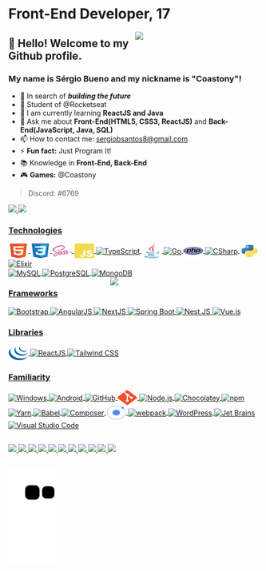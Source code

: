 # Front-End Developer, 17

<img align="right" width="250" src="https://user-images.githubusercontent.com/84647000/179434752-3244de03-8fa7-41e3-ad86-11ef7c4cf2f5.png"/>

## 👋 Hello! Welcome to my Github profile.
### My name is Sérgio Bueno and my nickname is "Coastony"!

- 🔭 In search of ***building the future***
- 💜 Student of @Rocketseat
- 🌱 I am currently learning **ReactJS and Java**
- 💬 Ask me about **Front-End(HTML5, CSS3, ReactJS)** and **Back-End(JavaScript, Java, SQL)**
- 📫 How to contact me: sergiobsantos8@gmail.com 
- ⚡ **Fun fact:** Just Program It!
- 📚 Knowledge in **Front-End, Back-End**
- 🎮 **Games:** @Coastony

> Discord: #6769

<div>
  <a href="https://github.com/Coastony">
  <img height="170em" src="https://github-readme-stats.vercel.app/api?username=Coastony&show_icons=true&theme=chartreuse-dark&include_all_comits=true&count_private=true"/>
  <img height="170em" src="https://github-readme-stats.vercel.app/api/top-langs/?username=Coastony&layout=compact&langs_count=16&theme=chartreuse-dark"/>
</div>

### Technologies
<div style="display: inline_block">
   <img align="center" title="HTML5" alt="HTML5" height="30" width="40" src="https://raw.githubusercontent.com/devicons/devicon/master/icons/html5/html5-original.svg"/>
   <img align="center" title="CSS3" alt="CSS3" height="30" width="40" src="https://raw.githubusercontent.com/devicons/devicon/master/icons/css3/css3-original.svg"/>
   <img align="center" title="Syntactically Awesome Style Sheets" alt="Sass" height="30" width="40" src="https://raw.githubusercontent.com/devicons/devicon/master/icons/sass/sass-original.svg"/>
   <img align="center" title="JavaScript" alt="JavaScript" height="30" width="40" src="https://raw.githubusercontent.com/devicons/devicon/master/icons/javascript/javascript-plain.svg"/>
   <img align="center" title="TypeScript" alt="TypeScript" height="30" width="40" src="https://cdn.jsdelivr.net/gh/devicons/devicon/icons/typescript/typescript-original.svg"/>
   <img align="center" title="Java" alt="Java" height="30" width="40" src="https://raw.githubusercontent.com/devicons/devicon/master/icons/java/java-original.svg"/>
   <img align="center" title="Go" alt="Go" height="30" width="40" src="https://cdn.jsdelivr.net/gh/devicons/devicon/icons/go/go-original.svg"/>
   <img align="center" title="PHP" alt="PHP" height="30" width="40" src="https://raw.githubusercontent.com/devicons/devicon/master/icons/php/php-original.svg"/>
   <img align="center" title="CSharp" alt="CSharp" height="30" width="40" src="https://cdn.jsdelivr.net/gh/devicons/devicon/icons/csharp/csharp-original.svg"/>
   <img align="center" title="Python" alt="Python" height="30" width="40" src="https://raw.githubusercontent.com/devicons/devicon/master/icons/python/python-original.svg"/>
   <img align="center" title="Elixir" alt="Elixir" height="30" width="40" src="https://cdn.jsdelivr.net/gh/devicons/devicon/icons/elixir/elixir-original.svg"/>
     <br>
   <img align="center" title="MySQL" alt="MySQL" height="30" width="40" src="https://cdn.jsdelivr.net/gh/devicons/devicon/icons/mysql/mysql-original.svg"/>
   <img align="center" title="PostgreSQL" alt="PostgreSQL" height="30" width="40" src="https://cdn.jsdelivr.net/gh/devicons/devicon/icons/postgresql/postgresql-original.svg"/>  
   <img align="center" title="MongoDB" alt="MongoDB" height="30" width="40" src="https://cdn.jsdelivr.net/gh/devicons/devicon/icons/mongodb/mongodb-original.svg"/>  
</div>

<img align="right" width="300" src="https://media.tenor.com/rzV4HD451jcAAAAd/thomas-shelby-annoyed.gif"/>
  
### Frameworks
<div style="display: inline_block">
   <img align="center" title="Bootstrap" alt="Bootstrap" height="30" width="40" src="https://cdn.jsdelivr.net/gh/devicons/devicon/icons/bootstrap/bootstrap-original.svg"/>
  <img align="center" title="AngularJS" alt="AngularJS" height="30" width="40" src="https://cdn.jsdelivr.net/gh/devicons/devicon/icons/angularjs/angularjs-original.svg"/>
   <img align="center" title="NextJS" alt="NextJS" height="30" width="40" src="https://cdn.jsdelivr.net/gh/devicons/devicon/icons/nextjs/nextjs-original-wordmark.svg"/>
   <img align="center" title="Spring Boot" alt="Spring Boot" height="30" width="40" src="https://cdn.jsdelivr.net/gh/devicons/devicon/icons/spring/spring-original.svg"/>
   <img align="center" title="NestJS" alt="Nest.JS" height="30" width="40" src="https://cdn.jsdelivr.net/gh/devicons/devicon/icons/nestjs/nestjs-plain.svg"/>
   <img align="center" title="VueJS" alt="Vue.js" height="30" width="40" src="https://cdn.jsdelivr.net/gh/devicons/devicon/icons/vuejs/vuejs-original.svg"/>
</div>

### Libraries
<div style="display: inline_block">
  <img align="center" title="jQuery" alt="jQuery" height="30" width="40" src="https://raw.githubusercontent.com/devicons/devicon/master/icons/jquery/jquery-original.svg"/>
  <img align="center" title="ReactJS" alt="ReactJS" height="30" width="40" src="https://cdn.jsdelivr.net/gh/devicons/devicon/icons/react/react-original-wordmark.svg"/>
  <img align="center" title="Tailwind CSS" alt="Tailwind CSS" height="30" width="40" src="https://cdn.jsdelivr.net/gh/devicons/devicon/icons/tailwindcss/tailwindcss-plain.svg"/>
</div>
  
### Familiarity
<div style="display: inline_block">
  <img align="center" title="Windows" alt="Windows" height="30" width="40" src="https://cdn.jsdelivr.net/gh/devicons/devicon/icons/windows8/windows8-original.svg"/>
  <img align="center" title="Android" alt="Android" height="30" width="40"  src="https://cdn.jsdelivr.net/gh/devicons/devicon/icons/android/android-plain.svg" />
  <img align="center" title="GitHub" alt="GitHub" height="30" width="40" src="https://cdn.jsdelivr.net/gh/devicons/devicon/icons/github/github-original.svg"/>
  <img align="center" title="Git" alt="Git" height="30" width="40" src="https://raw.githubusercontent.com/devicons/devicon/master/icons/git/git-original.svg"/>
  <img align="center" title="Node.js" alt="Node.js" height="30" width="40" src="https://cdn.jsdelivr.net/gh/devicons/devicon/icons/nodejs/nodejs-original.svg"/>
  <img align="center" title="Chocolatey" alt="Chocolatey" height="30" width="40" src="https://upload.wikimedia.org/wikipedia/commons/b/b0/Chocolatey_icon.png"/>
  <img align="center" title="npm" alt="npm" height="30" width="40" src="https://cdn.jsdelivr.net/gh/devicons/devicon/icons/npm/npm-original-wordmark.svg"/>
  <img align="center" title="Yarn" alt="Yarn" height="30" width="40" src="https://cdn.jsdelivr.net/gh/devicons/devicon/icons/yarn/yarn-original.svg"/>
  <img align="center" title="Babel" alt="Babel" height="30" width="40" src="https://cdn.jsdelivr.net/gh/devicons/devicon/icons/babel/babel-original.svg"/>
  <img align="center" title="Composer" alt="Composer" height="30" width="40" src="https://cdn.jsdelivr.net/gh/devicons/devicon/icons/composer/composer-original.svg"/>
  <img align="center" title="IONIC" alt="IONIC" height="30" width="40" src="https://raw.githubusercontent.com/devicons/devicon/master/icons/ionic/ionic-original.svg"/>
  <img align="center" title="webpack" alt="webpack" height="30" width="40" src="https://cdn.jsdelivr.net/gh/devicons/devicon/icons/webpack/webpack-original.svg"/>
  <img align="center" title="WordPress" alt="WordPress" height="30" width="40" src="https://cdn.jsdelivr.net/gh/devicons/devicon/icons/wordpress/wordpress-original.svg"/>
  <img align="center" title="JetBrains" alt="Jet Brains" height="30" width="40" src="https://cdn.jsdelivr.net/gh/devicons/devicon/icons/jetbrains/jetbrains-original.svg"/>  
  <img align="center" title="Visual Studio Code" alt="Visual Studio Code" height="30" width="40" src="https://cdn.jsdelivr.net/gh/devicons/devicon/icons/vscode/vscode-original.svg"/>
</div>
  
##

<div style="display: inline_block">
  <a href="mailto:sergiobsantos8@gmail.com" target="_blank"><img src="https://img.shields.io/badge/Gmail-D14836?style=for-the-badge&logo=gmail&logoColor=white"/>
  <a href="https://www.linkedin.com/in/sergiobsantos" target="_blank"><img src="https://img.shields.io/badge/LinkedIn-0077B5?style=for-the-badge&logo=linkedin&logoColor=white"/>
  <a href="https://twitter.com/Coastony" target="_blank"><img src="https://img.shields.io/badge/Twitter-1DA1F2?style=for-the-badge&logo=twitter&logoColor=white"/>
  <a href="https://www.youtube.com/channel/UCmelZ5zyjK1SShVLKk1ap6w" target="_blank"><img src="https://img.shields.io/badge/YouTube-%23FF0000.svg?style=for-the-badge&logo=YouTube&logoColor=white"/>
  <a href="https://dev.to/coastony" target="_blank"><img src="https://img.shields.io/badge/dev.to-0A0A0A?style=for-the-badge&logo=devdotto&logoColor=white"/>
  <a href="https://medium.com/@sergiobsantos8" target="_blank"><img src="https://img.shields.io/badge/Medium-12100E?style=for-the-badge&logo=medium&logoColor=white"/>
  <img src="https://img.shields.io/badge/Canva-%2300C4CC.svg?&style=for-the-badge&logo=Canva&logoColor=white"/>
  <img src="https://img.shields.io/badge/Figma-F24E1E?style=for-the-badge&logo=figma&logoColor=white"/>
  <img src="https://img.shields.io/badge/Vercel-000000?style=for-the-badge&logo=vercel&logoColor=white"/>
  <img src="https://img.shields.io/badge/IntelliJ_IDEA-000000.svg?style=for-the-badge&logo=intellij-idea&logoColor=white"/>
  <img src="https://img.shields.io/badge/PyCharm-000000.svg?&style=for-the-badge&logo=PyCharm&logoColor=white"/>
</div>

##

![Snake animation](https://github.com/Coastony/Coastony/blob/output/github-contribution-grid-snake.svg)
